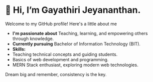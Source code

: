# 👋 Hi, I’m Gayathiri Jeyananthan.

Welcome to my GitHub profile! Here's a little about me

-  **I'm passionate about** Teaching, learning, and empowering others through knowledge.  
-  **Currently pursuing** Bachelor of Information Technology (BIT).  
-  **Skills:**  
  - Teaching technical concepts and guiding students.  
  - Basics of web development and programming.  
  - MERN Stack enthusiast, exploring modern web technologies.
 
Dream big and remember, consistency is the key.
<!---
gayathirijeyananthan/gayathirijeyananthan is a ✨ special ✨ repository because its `README.md` (this file) appears on your GitHub profile.
You can click the Preview link to take a look at your changes.
--->
